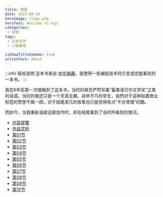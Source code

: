 ```yaml
---
title: 雪国
date: 2023-08-19
heroImage: /logo.png
heroText: Welcome to hep.
categories:
 - 读物
tags:
 - 日本文学
 - 川端康成

isShowTitleInHome: true
actionText: About
---
```

:::info 版权说明
这本书来自 [中华典藏](https://www.zhonghuadiancang.com/)。我使用一些编程技术将它变成您能看到的一本书。
:::

我在6年前第一次接触到了这本书，当时的扉页俨然写着“最美诺贝尔文学奖”之类的话语。当时的我还只是一个天真无趣、自命不凡的学生，自然对于这种贴着商业标签的赞誉不屑一顾。对于结尾突兀的收笔也只是觉得有点“不合常理”的酷。

而如今，当我重新温故这部佳作时，却在结尾看到了岛村所看到的银河。


- [内容提要](../../docs/snow-country/chapter1.md)
- [作品赏析](../../docs/snow-country/chapter2.md)
- [第01节](../../docs/snow-country/chapter3.md)
- [第02节](../../docs/snow-country/chapter4.md)
- [第03节](../../docs/snow-country/chapter5.md)
- [第04节](../../docs/snow-country/chapter6.md)
- [第05节](../../docs/snow-country/chapter7.md)
- [第06节](../../docs/snow-country/chapter8.md)
- [第07节](../../docs/snow-country/chapter9.md)
- [第08节](../../docs/snow-country/chapter10.md)
- [第09节](../../docs/snow-country/chapter11.md)
- [第10节](../../docs/snow-country/chapter12.md)
